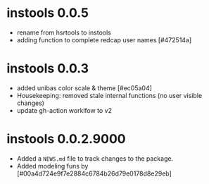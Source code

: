 # instools 0.0.5

* rename from hsrtools to instools
* adding function to complete redcap user names [#472514a]

# instools 0.0.3

* added unibas color scale & theme [#ec05a04]
* Housekeeping: removed stale internal functions (no user visible changes)
* update gh-action worklfow to v2

# instools 0.0.2.9000

* Added a `NEWS.md` file to track changes to the package.
* Added modeling funs by [#00a4d724e9f7e2884c6784b26d79e0178d8e29eb]
